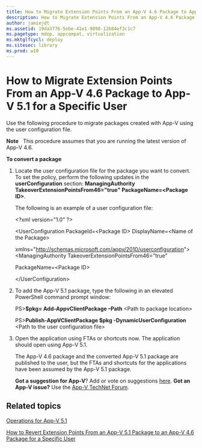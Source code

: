 ```yaml
---
title: How to Migrate Extension Points From an App-V 4.6 Package to App-V 5.1 for a Specific User
description: How to Migrate Extension Points From an App-V 4.6 Package to App-V 5.1 for a Specific User
author: jamiejdt
ms.assetid: 19da3776-5ebe-41e1-9890-12b84ef3c1c7
ms.pagetype: mdop, appcompat, virtualization
ms.mktglfcycl: deploy
ms.sitesec: library
ms.prod: w10
---
```



# How to Migrate Extension Points From an App-V 4.6 Package to App-V 5.1 for a Specific User


Use the following procedure to migrate packages created with App-V using the user configuration file.

**Note**  
This procedure assumes that you are running the latest version of App-V 4.6.

**To convert a package**

1.  Locate the user configuration file for the package you want to convert. To set the policy, perform the following updates in the **userConfiguration** section: **ManagingAuthority TakeoverExtensionPointsFrom46="true" PackageName=&lt;Package ID&gt;**.

    The following is an example of a user configuration file:

    &lt;?xml version="1.0" ?&gt;

    &lt;UserConfiguration PackageId=&lt;Package ID&gt; DisplayName=&lt;Name of the Package&gt;

    xmlns="http://schemas.microsoft.com/appv/2010/userconfiguration"&gt; &lt;ManagingAuthority TakeoverExtensionPointsFrom46="true"

    PackageName=&lt;Package ID&gt;

    &lt;/UserConfiguration&gt;

2.  To add the App-V 5.1 package, type the following in an elevated PowerShell command prompt window:

    PS&gt;**$pkg= Add-AppvClientPackage –Path** &lt;Path to package location&gt;

    PS&gt;**Publish-AppVClientPackage $pkg -DynamicUserConfiguration** &lt;Path to the user configuration file&gt;

3.  Open the application using FTAs or shortcuts now. The application should open using App-V 5.1.

    The App-V 4.6 package and the converted App-V 5.1 package are published to the user, but the FTAs and shortcuts for the applications have been assumed by the App-V 5.1 package.

    **Got a suggestion for App-V**? Add or vote on suggestions [here](http://appv.uservoice.com/forums/280448-microsoft-application-virtualization). **Got an App-V issue?** Use the [App-V TechNet Forum](https://social.technet.microsoft.com/Forums/home?forum=mdopappv).

## Related topics


[Operations for App-V 5.1](operations-for-app-v-51.md)

[How to Revert Extension Points From an App-V 5.1 Package to an App-V 4.6 Package for a Specific User](how-to-revert-extension-points-from-an-app-v-51-package-to-an-app-v-46-sp2-package-for-a-specific-user.md)

 

 





